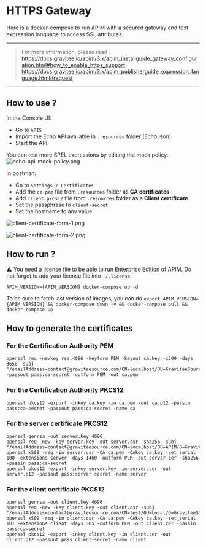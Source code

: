 # HTTPS Gateway

Here is a docker-compose to run APIM with a secured gateway and test expression language to access SSL attributes.

---
> For more information, please read :
> https://docs.gravitee.io/apim/3.x/apim_installguide_gateway_configuration.html#how_to_enable_https_support
> https://docs.gravitee.io/apim/3.x/apim_publisherguide_expression_language.html#request
---

## How to use ?

In the Console UI:
- Go to `APIS`
- Import the Echo API available in `.resources` folder (Echo.json)
- Start the API.

You can test more SPEL expressions by editing the mock policy.
![echo-api-mock-policy.png](.resources/echo-api-mock-policy.png)

In postman:
- Go to `Settings / Certificates`
- Add the `ca.pem` file from `.resources` folder as **CA certificates**
- Add `client.pkcs12` file from `.resources` folder as a **Client certificate**
- Set the passphrase to `client-secret`
- Set the hostname to any value.

![client-certificate-form-1.png](.resources/client-certificate-form-1.png "Add a client certificate")

![client-certificate-form-2.png](.resources/client-certificate-form-2.png "Configure Postman certificates")

## How to run ?

⚠️ You need a license file to be able to run Enterprise Edition of APIM. Do not forget to add your license file into `./.license`.

`APIM_VERSION={APIM_VERSION} docker-compose up -d ` 

To be sure to fetch last version of images, you can do
`export APIM_VERSION={APIM_VERSION} && docker-compose down -v && docker-compose pull && docker-compose up`

## How to generate the certificates

### For the Certification Authority PEM
```
openssl req -newkey rsa:4096 -keyform PEM -keyout ca.key -x509 -days 3650 -subj "/emailAddress=contact@graviteesource.com/CN=localhost/OU=GraviteeSource/O=GraviteeSource/L=Lille/ST=France/C=FR" -passout pass:ca-secret -outform PEM -out ca.pem
```

### For the Certification Authority PKCS12
```
openssl pkcs12 -export -inkey ca.key -in ca.pem -out ca.p12 -passin pass:ca-secret -passout pass:ca-secret -name ca
```

### For the server certificate PKCS12
```
openssl genrsa -out server.key 4096
openssl req -new -key server.key -out server.csr -sha256 -subj "/emailAddress=contact@graviteesource.com/CN=localhost/OU=APIM/O=GraviteeSource/L=Lille/ST=France/C=FR"
openssl x509 -req -in server.csr -CA ca.pem -CAkey ca.key -set_serial 100 -extensions server -days 1460 -outform PEM -out server.cer -sha256 -passin pass:ca-secret
openssl pkcs12 -export -inkey server.key -in server.cer -out server.p12 -passout pass:server-secret -name server
```

### For the client certificate PKCS12
```
openssl genrsa -out client.key 4096
openssl req -new -key client.key -out client.csr -subj "/emailAddress=contact@graviteesource.com/CN=test/OU=Local/O=GraviteeSource/L=Lille/ST=France/C=FR"
openssl x509 -req -in client.csr -CA ca.pem -CAkey ca.key -set_serial 101 -extensions client -days 365 -outform PEM -out client.cer -passin pass:ca-secret
openssl pkcs12 -export -inkey client.key -in client.cer -out client.p12 -passout pass:client-secret -name client
```